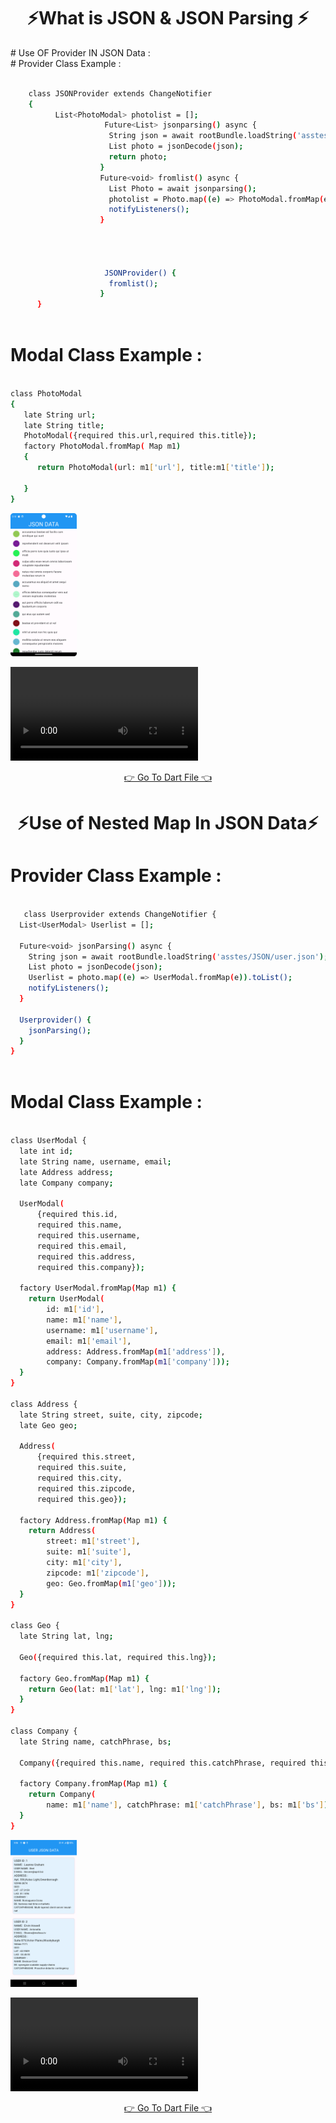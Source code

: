 <h1 align="center">⚡What is JSON & JSON Parsing ⚡</h1>
# Use OF  Provider IN JSON Data : <br>
# Provider Class Example :


```bash
                  
    class JSONProvider extends ChangeNotifier 
    {
          List<PhotoModal> photolist = [];
                     Future<List> jsonparsing() async {
                      String json = await rootBundle.loadString('asstes/JSON/photo.json');
                      List photo = jsonDecode(json);
                      return photo;
                    }
                    Future<void> fromlist() async {
                      List Photo = await jsonparsing();
                      photolist = Photo.map((e) => PhotoModal.fromMap(e)).toList();
                      notifyListeners();
                    }




                     JSONProvider() {
                      fromlist();
                    }
      }



```

# Modal Class Example :



```bash
 
class PhotoModal
{
   late String url;
   late String title;
   PhotoModal({required this.url,required this.title});
   factory PhotoModal.fromMap( Map m1)
   {
      return PhotoModal(url: m1['url'], title:m1['title']);

   }
}

```
<P>
  <img src="https://github.com/harshdusane2103/CH-8_JSON_Parsing/blob/master/json.png" width=21%,heigth=35%>

</P>
<p>
  <video src="https://github.com/user-attachments/assets/63629090-b671-4409-9944-3d5293941a78">
</p>
<div align = "center">
<a  href="https://github.com/harshdusane2103/CH-8_JSON_Parsing/tree/master/lib/8.1_JSON%20parsing">👉 Go To Dart File 👈</a>
</div>
<h1 align="left"> </h1>


<h1 align="center">⚡Use of Nested Map In JSON Data⚡</h1>

# Provider Class Example :


```bash
                  
   class Userprovider extends ChangeNotifier {
  List<UserModal> Userlist = [];

  Future<void> jsonParsing() async {
    String json = await rootBundle.loadString('asstes/JSON/user.json');
    List photo = jsonDecode(json);
    Userlist = photo.map((e) => UserModal.fromMap(e)).toList();
    notifyListeners();
  }

  Userprovider() {
    jsonParsing();
  }
}



```

# Modal Class Example :



```bash
 
class UserModal {
  late int id;
  late String name, username, email;
  late Address address;
  late Company company;

  UserModal(
      {required this.id,
      required this.name,
      required this.username,
      required this.email,
      required this.address,
      required this.company});

  factory UserModal.fromMap(Map m1) {
    return UserModal(
        id: m1['id'],
        name: m1['name'],
        username: m1['username'],
        email: m1['email'],
        address: Address.fromMap(m1['address']),
        company: Company.fromMap(m1['company']));
  }
}

class Address {
  late String street, suite, city, zipcode;
  late Geo geo;

  Address(
      {required this.street,
      required this.suite,
      required this.city,
      required this.zipcode,
      required this.geo});

  factory Address.fromMap(Map m1) {
    return Address(
        street: m1['street'],
        suite: m1['suite'],
        city: m1['city'],
        zipcode: m1['zipcode'],
        geo: Geo.fromMap(m1['geo']));
  }
}

class Geo {
  late String lat, lng;

  Geo({required this.lat, required this.lng});

  factory Geo.fromMap(Map m1) {
    return Geo(lat: m1['lat'], lng: m1['lng']);
  }
}

class Company {
  late String name, catchPhrase, bs;

  Company({required this.name, required this.catchPhrase, required this.bs});

  factory Company.fromMap(Map m1) {
    return Company(
        name: m1['name'], catchPhrase: m1['catchPhrase'], bs: m1['bs']);
  }
}


```
<P>
 <img src="https://github.com/harshdusane2103/CH-8_JSON_Parsing/blob/master/user.png" width=21%,heigth=35%,align="center">

</P>
<p>
  <video src="https://github.com/user-attachments/assets/c26f9b93-e467-48c4-9e12-6103b56cbd07">
</p>
<div align = "center">
<a  href="">👉 Go To Dart File 👈</a>
</div>




<h1 align="left"> </h1>

